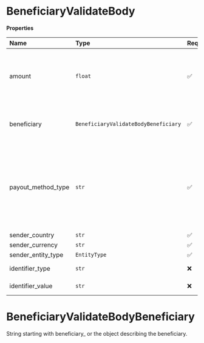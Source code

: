 # BeneficiaryValidateBody

**Properties**

| Name               | Type                                 | Required | Description                                                                                                                                                        |
| :----------------- | :----------------------------------- | :------- | :----------------------------------------------------------------------------------------------------------------------------------------------------------------- |
| amount             | `float`                              | ✅       | Maximum payout amount to validate, in units of the currency defined in sender_currency. Decimal.                                                                   |
| beneficiary        | `BeneficiaryValidateBodyBeneficiary` | ✅       | String starting with beneficiary\_ or the object describing the beneficiary.                                                                                       |
| payout_method_type | `str`                                | ✅       | The type of the payout method. Set to a value included in the response to List Payout Method Types. The two-letter prefix must match the beneficiary country code. |
| sender_country     | `str`                                | ✅       |                                                                                                                                                                    |
| sender_currency    | `str`                                | ✅       |                                                                                                                                                                    |
| sender_entity_type | `EntityType`                         | ✅       |                                                                                                                                                                    |
| identifier_type    | `str`                                | ❌       | Identifier type of beneficiary                                                                                                                                     |
| identifier_value   | `str`                                | ❌       | Identifier value to filter with                                                                                                                                    |

# BeneficiaryValidateBodyBeneficiary

String starting with beneficiary\_ or the object describing the beneficiary.
